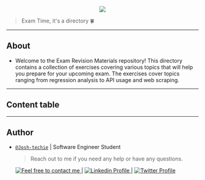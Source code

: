 <p align="center">
<img src ="https://external-content.duckduckgo.com/iu/?u=https%3A%2F%2Fwww.brandeis.edu%2Fglobal%2Fstudent-insights%2Fimages%2Fmidterm-2.jpg&f=1&nofb=1&ipt=9b759872d35d734b91e57add3f0395345cc6196f2e0f1b145ef3464b19b685c6&ipo=images">
</p>

> Exam Time, it's a directory 🍀

---

<h2> About </h2>

- Welcome to the Exam Revision Materials repository! This directory contains a collection of exercises covering various topics that will help you prepare for your upcoming exam. The exercises cover topics ranging from regression analysis to API usage and web scraping.

---

<h2> Content table </h2>

---

<h2> Author </h2>

- [`@Josh-techie`](https://github.com/Josh-techie) | Software Engineer Student

  > Reach out to me if you need any help or have any questions.

  <a href="mailto:youssef.abouyahia@e-polytechnique.ma">
  	<img alt="Feel free to contact me" src="https://img.shields.io/badge/-Ask_me_anything-blue?style=flat&logo=Gmail&logoColor=white&link=mailto:youssef.abouyahia@e-polytechnique.ma&color=3d85c6" />
  </a>
  <span> | </span>
    <a href="https://www.linkedin.com/in/youssef-abouyahia/">
        <img alt="Linkedin Profile" src="https://img.shields.io/badge/-Linkedin-0072b1?style=flat&logo=Linkedin&logoColor=white&link=https://www.linkedin.com/in/youssef-abouyahia/" />
    </a>
    <span> | </span>
    <a href="https://twitter.com/JoesephAb">
        <img alt="Twitter Profile" src="https://img.shields.io/badge/-Twitter-0072b1?style=flat&logo=Twitter&logoColor=white&link=https://twitter.com/JoesephAb&color=1DA1F2" />
    </a>
